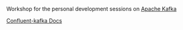 Workshop for the personal development sessions on [Apache Kafka](https://kafka.apache.org/)

[Confluent-kafka Docs](https://docs.confluent.io/current/clients/confluent-kafka-python/)
